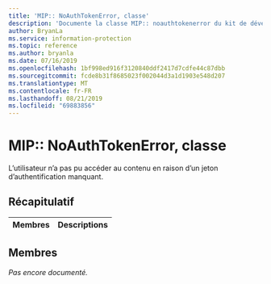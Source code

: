 ```yaml
---
title: 'MIP:: NoAuthTokenError, classe'
description: 'Documente la classe MIP:: noauthtokenerror du kit de développement logiciel (SDK) Microsoft Information Protection (MIP).'
author: BryanLa
ms.service: information-protection
ms.topic: reference
ms.author: bryanla
ms.date: 07/16/2019
ms.openlocfilehash: 1bf998ed916f3120840ddf2417d7cdfe44c87dbb
ms.sourcegitcommit: fcde8b31f8685023f002044d3a1d1903e548d207
ms.translationtype: MT
ms.contentlocale: fr-FR
ms.lasthandoff: 08/21/2019
ms.locfileid: "69883856"
---
```

# <a name="class-mipnoauthtokenerror"></a>MIP:: NoAuthTokenError, classe 
L’utilisateur n’a pas pu accéder au contenu en raison d’un jeton d’authentification manquant.
  
## <a name="summary"></a>Récapitulatif
 Membres                        | Descriptions                                
--------------------------------|---------------------------------------------
  
## <a name="members"></a>Membres
_Pas encore documenté._
